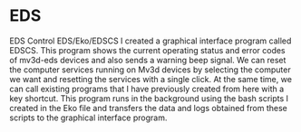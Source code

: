 # EDS
EDS Control 
EDS/Eko/EDSCS I created a graphical interface program called EDSCS. This program shows the current operating status and error codes of mv3d-eds devices and also sends a warning beep signal. We can reset the computer services running on Mv3d devices by selecting the computer we want and resetting the services with a single click.
At the same time, we can call existing programs that I have previously created from here with a key shortcut.
This program runs in the background using the bash scripts I created in the Eko file and transfers the data and logs obtained from these scripts to the graphical interface program.
